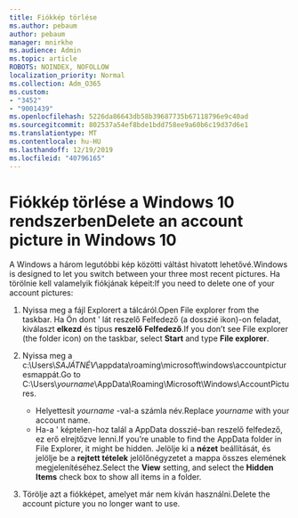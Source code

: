 ```yaml
---
title: Fiókkép törlése
ms.author: pebaum
author: pebaum
manager: mnirkhe
ms.audience: Admin
ms.topic: article
ROBOTS: NOINDEX, NOFOLLOW
localization_priority: Normal
ms.collection: Adm_O365
ms.custom:
- "3452"
- "9001439"
ms.openlocfilehash: 5226da86643db58b39687735b67118796e9c40ad
ms.sourcegitcommit: 802537a54ef8bde1bdd758ee9a60b6c19d37d6e1
ms.translationtype: MT
ms.contentlocale: hu-HU
ms.lasthandoff: 12/19/2019
ms.locfileid: "40796165"
---
```

# <a name="delete-an-account-picture-in-windows-10"></a><span data-ttu-id="97a14-102">Fiókkép törlése a Windows 10 rendszerben</span><span class="sxs-lookup"><span data-stu-id="97a14-102">Delete an account picture in Windows 10</span></span>

<span data-ttu-id="97a14-103">A Windows a három legutóbbi kép közötti váltást hivatott lehetővé.</span><span class="sxs-lookup"><span data-stu-id="97a14-103">Windows is designed to let you switch between your three most recent pictures.</span></span> <span data-ttu-id="97a14-104">Ha törölnie kell valamelyik fiókjának képeit:</span><span class="sxs-lookup"><span data-stu-id="97a14-104">If you need to delete one of your account pictures:</span></span>

1. <span data-ttu-id="97a14-105">Nyissa meg a fájl Explorert a tálcáról.</span><span class="sxs-lookup"><span data-stu-id="97a14-105">Open File explorer from the taskbar.</span></span> <span data-ttu-id="97a14-106">Ha Ön dont ' lát reszelő Felfedező (a dosszié ikon)-on feladat, kiválaszt **elkezd** és típus **reszelő Felfedező**.</span><span class="sxs-lookup"><span data-stu-id="97a14-106">If you don’t see File explorer (the folder icon) on the taskbar, select **Start** and type **File explorer**.</span></span>

2. <span data-ttu-id="97a14-107">Nyissa meg a c:\Users\\*SAJÁTNÉV*\appdata\roaming\microsoft\windows\accountpicturesmappát.</span><span class="sxs-lookup"><span data-stu-id="97a14-107">Go to C:\Users\\*yourname*\AppData\Roaming\Microsoft\Windows\AccountPictures.</span></span> 
    - <span data-ttu-id="97a14-108">Helyettesít *yourname* -val-a számla név.</span><span class="sxs-lookup"><span data-stu-id="97a14-108">Replace *yourname* with your account name.</span></span>
    - <span data-ttu-id="97a14-109">Ha-a ' képtelen-hoz talál a AppData dosszié-ban reszelő felfedező, ez erő elrejtőzve lenni.</span><span class="sxs-lookup"><span data-stu-id="97a14-109">If you’re unable to find the AppData folder in File Explorer, it might be hidden.</span></span> <span data-ttu-id="97a14-110">Jelölje ki a **nézet** beállítását, és jelölje be a **rejtett tételek** jelölőnégyzetet a mappa összes elemének megjelenítéséhez.</span><span class="sxs-lookup"><span data-stu-id="97a14-110">Select the **View** setting, and select the **Hidden Items** check box to show all items in a folder.</span></span>

3. <span data-ttu-id="97a14-111">Törölje azt a fiókképet, amelyet már nem kíván használni.</span><span class="sxs-lookup"><span data-stu-id="97a14-111">Delete the account picture you no longer want to use.</span></span>
 
 